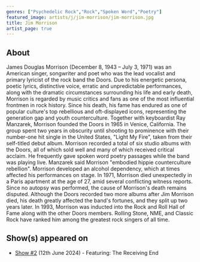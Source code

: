 ```yaml
---
genres: ["Psychedelic Rock","Rock","Spoken Word","Poetry"]
featured_image: artists/j/jim-morrison/jim-morrison.jpg
title: Jim Morrison
artist_page: true
---
```

## About

James Douglas Morrison (December 8, 1943 – July 3, 1971) was an American singer, songwriter and poet who was the lead vocalist and primary lyricist of the rock band the Doors. Due to his energetic persona, poetic lyrics, distinctive voice, erratic and unpredictable performances, along with the dramatic circumstances surrounding his life and early death, Morrison is regarded by music critics and fans as one of the most influential frontmen in rock history. Since his death, his fame has endured as one of popular culture's top rebellious and oft-displayed icons, representing the generation gap and youth counterculture.
Together with keyboardist Ray Manzarek, Morrison founded the Doors in 1965 in Venice, California. The group spent two years in obscurity until shooting to prominence with their number-one hit single in the United States, "Light My Fire", taken from their self-titled debut album. Morrison recorded a total of six studio albums with the Doors, all of which sold well and many of which received critical acclaim. He frequently gave spoken word poetry passages while the band was playing live. Manzarek said Morrison "embodied hippie counterculture rebellion".
Morrison developed an alcohol dependency, which at times affected his performances on stage. In 1971, Morrison died unexpectedly in a Paris apartment at the age of 27, amid several conflicting witness reports. Since no autopsy was performed, the cause of Morrison's death remains disputed.
Although the Doors recorded two more albums after Jim Morrison died, his death greatly affected the band's fortunes, and they split up two years later. In 1993, Morrison was inducted into the Rock and Roll Hall of Fame along with the other Doors members. Rolling Stone, NME, and Classic Rock have ranked him among the greatest rock singers of all time.



## Show(s) appeared on

- [Show #2](/shows/featuring-the-receiving-end/) (12th June 2024) - Featuring: The Receiving End

